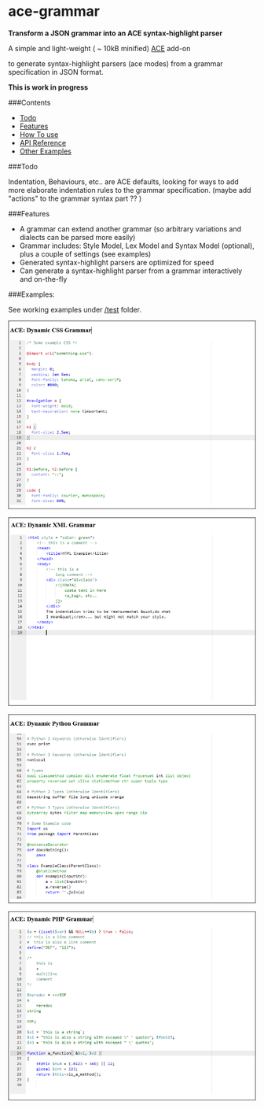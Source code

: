 ace-grammar
===========

__Transform a JSON grammar into an ACE syntax-highlight parser__



A simple and light-weight ( ~ 10kB minified) [ACE](https://github.com/ajaxorg/ace) add-on

to generate syntax-highlight parsers (ace modes) from a grammar specification in JSON format.


__This is work in progress__

###Contents

* [Todo](#todo)
* [Features](#features)
* [How To use](#examples)
* [API Reference](/api-reference.md)
* [Other Examples](#examples)


###Todo

Indentation, Behaviours, etc.. are ACE defaults, looking for ways to add more elaborate indentation rules to the grammar specification. (maybe add "actions" to the grammar syntax part ?? )



###Features

* A grammar can extend another grammar (so arbitrary variations and dialects can be parsed more easily)
* Grammar includes: Style Model, Lex Model and Syntax Model (optional), plus a couple of settings (see examples)
* Generated syntax-highlight parsers are optimized for speed
* Can generate a syntax-highlight parser from a grammar interactively and on-the-fly


###Examples:

See working examples under [/test](/test) folder.

![css-grammar](/test/grammar-css.png)

![xml-grammar](/test/grammar-xml.png)

![python-grammar](/test/grammar-python.png)

![php-grammar](/test/grammar-php.png)

